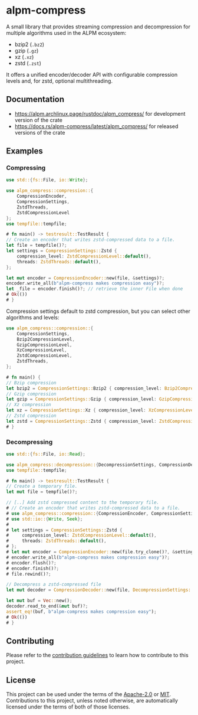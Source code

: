 # alpm-compress

A small library that provides streaming compression and decompression for multiple algorithms used in the ALPM ecosystem:

- bzip2 (`.bz2`)
- gzip (`.gz`)
- xz (`.xz`)
- zstd (`.zst`)

It offers a unified encoder/decoder API with configurable compression levels and, for zstd, optional multithreading.

## Documentation

- <https://alpm.archlinux.page/rustdoc/alpm_compress/> for development version of the crate
- <https://docs.rs/alpm-compress/latest/alpm_compress/> for released versions of the crate

## Examples

### Compressing

```rust
use std::{fs::File, io::Write};

use alpm_compress::compression::{
    CompressionEncoder, 
    CompressionSettings, 
    ZstdThreads, 
    ZstdCompressionLevel
};
use tempfile::tempfile;

# fn main() -> testresult::TestResult {
// Create an encoder that writes zstd-compressed data to a file.
let file = tempfile()?;
let settings = CompressionSettings::Zstd {
    compression_level: ZstdCompressionLevel::default(),
    threads: ZstdThreads::default(),
};

let mut encoder = CompressionEncoder::new(file, &settings)?;
encoder.write_all(b"alpm-compress makes compression easy")?;
let _file = encoder.finish()?; // retrieve the inner File when done
# Ok(())
# }
```

Compression settings default to zstd compression, but you can select other algorithms and levels:

```rust
use alpm_compress::compression::{
    CompressionSettings,
    Bzip2CompressionLevel, 
    GzipCompressionLevel, 
    XzCompressionLevel, 
    ZstdCompressionLevel, 
    ZstdThreads,
};

# fn main() {
// Bzip compression
let bzip2 = CompressionSettings::Bzip2 { compression_level: Bzip2CompressionLevel::default() };
// Gzip compression
let gzip = CompressionSettings::Gzip { compression_level: GzipCompressionLevel::default() };
// Xz compression
let xz = CompressionSettings::Xz { compression_level: XzCompressionLevel::default() };
// Zstd compression
let zstd = CompressionSettings::Zstd { compression_level: ZstdCompressionLevel::default(), threads: ZstdThreads::default() };
# }
```

### Decompressing

```rust
use std::{fs::File, io::Read};

use alpm_compress::decompression::{DecompressionSettings, CompressionDecoder};
use tempfile::tempfile;

# fn main() -> testresult::TestResult {
// Create a temporary file.
let mut file = tempfile()?;

// [..] Add zstd compressed content to the temporary file.
# // Create an encoder that writes zstd-compressed data to a file.
# use alpm_compress::compression::{CompressionEncoder, CompressionSettings, ZstdThreads, ZstdCompressionLevel};
# use std::io::{Write, Seek};
# 
# let settings = CompressionSettings::Zstd {
#     compression_level: ZstdCompressionLevel::default(),
#     threads: ZstdThreads::default(),
# };
# let mut encoder = CompressionEncoder::new(file.try_clone()?, &settings)?;
# encoder.write_all(b"alpm-compress makes compression easy")?;
# encoder.flush()?;
# encoder.finish()?;
# file.rewind()?;

// Decompress a zstd-compressed file
let mut decoder = CompressionDecoder::new(file, DecompressionSettings::Zstd)?;

let mut buf = Vec::new();
decoder.read_to_end(&mut buf)?;
assert_eq!(buf, b"alpm-compress makes compression easy");
# Ok(())
# }
```

## Contributing

Please refer to the [contribution guidelines] to learn how to contribute to this project.

## License

This project can be used under the terms of the [Apache-2.0] or [MIT].
Contributions to this project, unless noted otherwise, are automatically licensed under the terms of both of those licenses.

[contribution guidelines]: ../CONTRIBUTING.md
[Apache-2.0]: ../LICENSES/Apache-2.0.txt
[MIT]: ../LICENSES/MIT.txt
